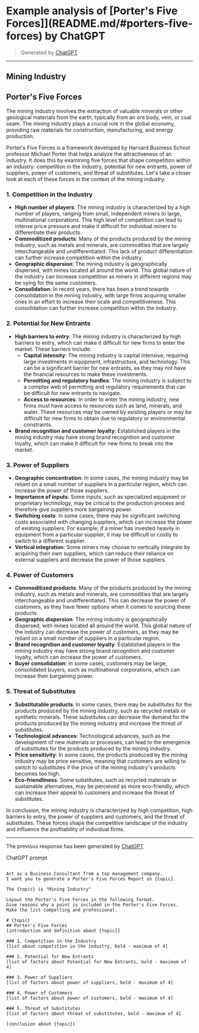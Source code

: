 # Example analysis of [Porter's Five Forces]](README.md/#porters-five-forces) by ChatGPT

> Generated by [ChatGPT](https://chat.openai.com/chat)

-----

## Mining Industry

## Porter's Five Forces

The mining industry involves the extraction of valuable minerals or other geological materials from the earth, typically from an ore body, vein, or coal seam. The mining industry plays a crucial role in the global economy, providing raw materials for construction, manufacturing, and energy production.

Porter's Five Forces is a framework developed by Harvard Business School professor Michael Porter that helps analyze the attractiveness of an industry. It does this by examining five forces that shape competition within an industry: competition in the industry, potential for new entrants, power of suppliers, power of customers, and threat of substitutes. Let's take a closer look at each of these forces in the context of the mining industry.

### 1. Competition in the Industry

* **High number of players**: The mining industry is characterized by a high number of players, ranging from small, independent miners to large, multinational corporations. This high level of competition can lead to intense price pressure and make it difficult for individual miners to differentiate their products.
* **Commoditized products**: Many of the products produced by the mining industry, such as metals and minerals, are commodities that are largely interchangeable and undifferentiated. This lack of product differentiation can further increase competition within the industry.
* **Geographic dispersion**: The mining industry is geographically dispersed, with mines located all around the world. This global nature of the industry can increase competition as miners in different regions may be vying for the same customers.
* **Consolidation**: In recent years, there has been a trend towards consolidation in the mining industry, with large firms acquiring smaller ones in an effort to increase their scale and competitiveness. This consolidation can further increase competition within the industry.

### 2. Potential for New Entrants

* **High barriers to entry**: The mining industry is characterized by high barriers to entry, which can make it difficult for new firms to enter the market. These barriers include:
  * **Capital intensity**: The mining industry is capital intensive, requiring large investments in equipment, infrastructure, and technology. This can be a significant barrier for new entrants, as they may not have the financial resources to make these investments.
  * **Permitting and regulatory hurdles**: The mining industry is subject to a complex web of permitting and regulatory requirements that can be difficult for new entrants to navigate.
  * **Access to resources**: In order to enter the mining industry, new firms must have access to resources such as land, minerals, and water. These resources may be owned by existing players or may be difficult for new firms to obtain due to regulatory or environmental constraints.
* **Brand recognition and customer loyalty**: Established players in the mining industry may have strong brand recognition and customer loyalty, which can make it difficult for new firms to break into the market.

### 3. Power of Suppliers

* **Geographic concentration**: In some cases, the mining industry may be reliant on a small number of suppliers in a particular region, which can increase the power of those suppliers.
* **Importance of inputs**: Some inputs, such as specialized equipment or proprietary technology, may be critical to the production process and therefore give suppliers more bargaining power.
* **Switching costs**: In some cases, there may be significant switching costs associated with changing suppliers, which can increase the power of existing suppliers. For example, if a miner has invested heavily in equipment from a particular supplier, it may be difficult or costly to switch to a different supplier.
* **Vertical integration**: Some miners may choose to vertically integrate by acquiring their own suppliers, which can reduce their reliance on external suppliers and decrease the power of those suppliers.

### 4. Power of Customers

* **Commoditized products**: Many of the products produced by the mining industry, such as metals and minerals, are commodities that are largely interchangeable and undifferentiated. This can decrease the power of customers, as they have fewer options when it comes to sourcing these products.
* **Geographic dispersion**: The mining industry is geographically dispersed, with mines located all around the world. This global nature of the industry can decrease the power of customers, as they may be reliant on a small number of suppliers in a particular region.
* **Brand recognition and customer loyalty**: Established players in the mining industry may have strong brand recognition and customer loyalty, which can increase the power of customers.
* **Buyer consolidation**: In some cases, customers may be large, consolidated buyers, such as multinational corporations, which can increase their bargaining power.

### 5. Threat of Substitutes

* **Substitutable products**: In some cases, there may be substitutes for the products produced by the mining industry, such as recycled metals or synthetic minerals. These substitutes can decrease the demand for the products produced by the mining industry and increase the threat of substitutes.
* **Technological advances**: Technological advances, such as the development of new materials or processes, can lead to the emergence of substitutes for the products produced by the mining industry.
* **Price sensitivity**: In some cases, the products produced by the mining industry may be price sensitive, meaning that customers are willing to switch to substitutes if the price of the mining industry's products becomes too high.
* **Eco-friendliness**: Some substitutes, such as recycled materials or sustainable alternatives, may be perceived as more eco-friendly, which can increase their appeal to customers and increase the threat of substitutes.

In conclusion, the mining industry is characterized by high competition, high barriers to entry, the power of suppliers and customers, and the threat of substitutes. These forces shape the competitive landscape of the industry and influence the profitability of individual firms.

-----

The previous response has been generated by [ChatGPT](https://chat.openai.com/chat)

ChatGPT prompt

```ChatGPT

Act as a Business Consultant from a top management company. 
I want you to generate a Porter's Five Forces Report on {topic}.

The {topic} is "Mining Industry"

Layout the Porter's Five Forces in the following format. 
Give reasons why a point is included in the Porter's Five Forces. 
Make the list compelling and professional.
 
# {topic}
## Porter's Five Forces
[introduction and definition about {topic}]
 
### 1. Competition in the Industry 
[list about competition in the industry, bold - maximum of 4] 
 
### 2. Potential for New Entrants 
[list of factors about Potential for New Entrants, bold - maximum of 4] 
 
### 3. Power of Suppliers
[list of factors about power of suppliers, bold - maximum of 4]
 
### 4. Power of Customers
[list of factors about power of customers, bold - maximum of 4]
 
### 5. Threat of Substitutes 
[list of factors about threat of substitutes, bold - maximum of 4]
 
[conclusion about {topic}]

```

